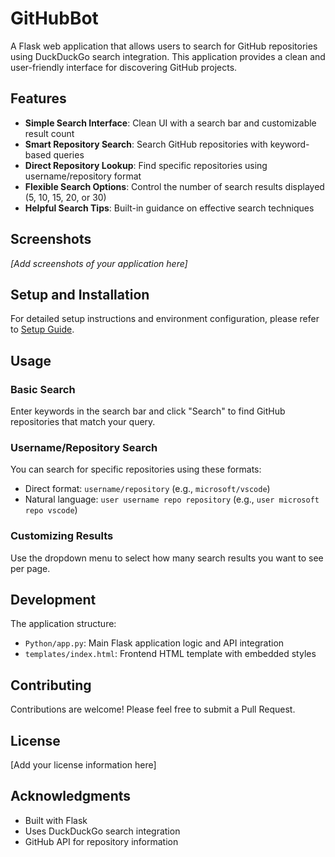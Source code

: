 # GitHubBot

A Flask web application that allows users to search for GitHub repositories using DuckDuckGo search integration. This application provides a clean and user-friendly interface for discovering GitHub projects.

## Features

- **Simple Search Interface**: Clean UI with a search bar and customizable result count
- **Smart Repository Search**: Search GitHub repositories with keyword-based queries
- **Direct Repository Lookup**: Find specific repositories using username/repository format
- **Flexible Search Options**: Control the number of search results displayed (5, 10, 15, 20, or 30)
- **Helpful Search Tips**: Built-in guidance on effective search techniques

## Screenshots

*[Add screenshots of your application here]*

## Setup and Installation

For detailed setup instructions and environment configuration, please refer to [Setup Guide](/Docs/SetupEnvironment.md).

## Usage

### Basic Search
Enter keywords in the search bar and click "Search" to find GitHub repositories that match your query.

### Username/Repository Search
You can search for specific repositories using these formats:
- Direct format: `username/repository` (e.g., `microsoft/vscode`)
- Natural language: `user username repo repository` (e.g., `user microsoft repo vscode`)

### Customizing Results
Use the dropdown menu to select how many search results you want to see per page.

## Development

The application structure:
- `Python/app.py`: Main Flask application logic and API integration
- `templates/index.html`: Frontend HTML template with embedded styles

## Contributing

Contributions are welcome! Please feel free to submit a Pull Request.

## License

[Add your license information here]

## Acknowledgments

- Built with Flask
- Uses DuckDuckGo search integration
- GitHub API for repository information